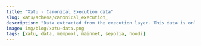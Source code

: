 ```yaml
---
title: "Xatu - Canonical Execution data"
slug: xatu/schema/canonical_execution_
description: "Data extracted from the execution layer. This data is only derived by a single instance, are deduped, and are more complete and reliable than the execution_layer_p2p tables."
image: img/blog/xatu-data.png
tags: [xatu, data, mempool, mainnet, sepolia, hoodi]
---
```


<MDImporter url="https://raw.githubusercontent.com/ethpandaops/xatu-data/refs/heads/master/schema/canonical_execution_.md" />
